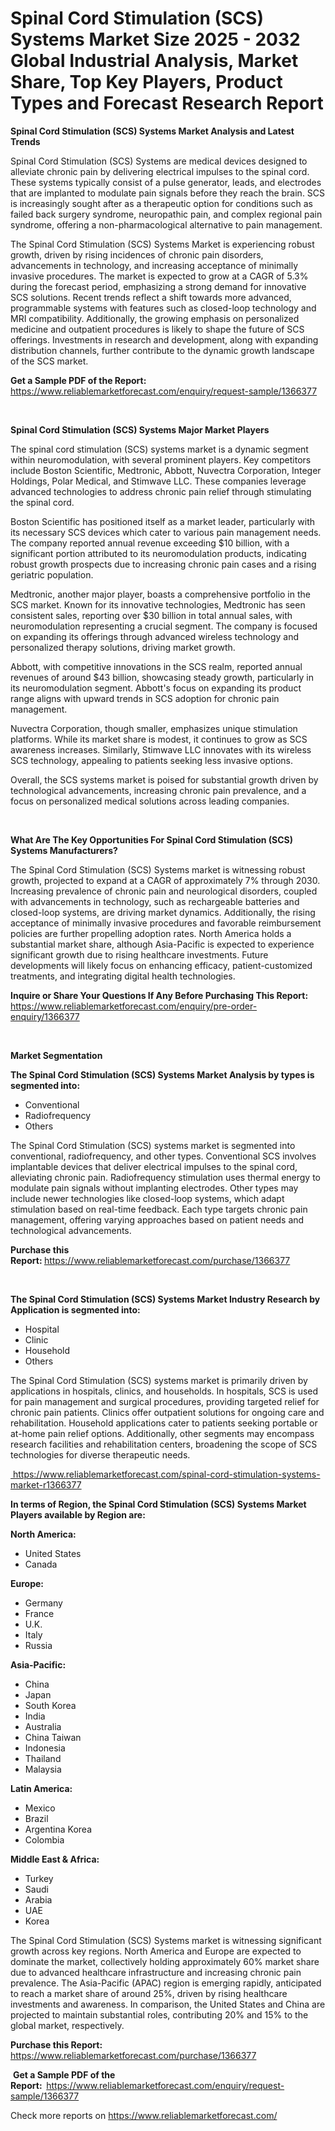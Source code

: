 <p><h1>Spinal Cord Stimulation (SCS) Systems Market Size 2025 - 2032 Global Industrial Analysis, Market Share, Top Key Players, Product Types and Forecast Research Report</h1></p><p><strong>Spinal Cord Stimulation (SCS) Systems Market Analysis and Latest Trends</strong></p>
<p><p>Spinal Cord Stimulation (SCS) Systems are medical devices designed to alleviate chronic pain by delivering electrical impulses to the spinal cord. These systems typically consist of a pulse generator, leads, and electrodes that are implanted to modulate pain signals before they reach the brain. SCS is increasingly sought after as a therapeutic option for conditions such as failed back surgery syndrome, neuropathic pain, and complex regional pain syndrome, offering a non-pharmacological alternative to pain management.</p><p>The Spinal Cord Stimulation (SCS) Systems Market is experiencing robust growth, driven by rising incidences of chronic pain disorders, advancements in technology, and increasing acceptance of minimally invasive procedures. The market is expected to grow at a CAGR of 5.3% during the forecast period, emphasizing a strong demand for innovative SCS solutions. Recent trends reflect a shift towards more advanced, programmable systems with features such as closed-loop technology and MRI compatibility. Additionally, the growing emphasis on personalized medicine and outpatient procedures is likely to shape the future of SCS offerings. Investments in research and development, along with expanding distribution channels, further contribute to the dynamic growth landscape of the SCS market.</p></p>
<p><strong>Get a Sample PDF of the Report:&nbsp;</strong> <a href="https://www.reliablemarketforecast.com/enquiry/request-sample/1366377?utm_campaign=3182&utm_medium=2&utm_source=Github&utm_content=ia&utm_term=22032025&utm_id=spinal-cord-stimulation-scs-systems">https://www.reliablemarketforecast.com/enquiry/request-sample/1366377</a></p>
<p>&nbsp;</p>
<p><strong>Spinal Cord Stimulation (SCS) Systems Major Market Players</strong></p>
<p><p>The spinal cord stimulation (SCS) systems market is a dynamic segment within neuromodulation, with several prominent players. Key competitors include Boston Scientific, Medtronic, Abbott, Nuvectra Corporation, Integer Holdings, Polar Medical, and Stimwave LLC. These companies leverage advanced technologies to address chronic pain relief through stimulating the spinal cord.</p><p>Boston Scientific has positioned itself as a market leader, particularly with its necessary SCS devices which cater to various pain management needs. The company reported annual revenue exceeding $10 billion, with a significant portion attributed to its neuromodulation products, indicating robust growth prospects due to increasing chronic pain cases and a rising geriatric population.</p><p>Medtronic, another major player, boasts a comprehensive portfolio in the SCS market. Known for its innovative technologies, Medtronic has seen consistent sales, reporting over $30 billion in total annual sales, with neuromodulation representing a crucial segment. The company is focused on expanding its offerings through advanced wireless technology and personalized therapy solutions, driving market growth.</p><p>Abbott, with competitive innovations in the SCS realm, reported annual revenues of around $43 billion, showcasing steady growth, particularly in its neuromodulation segment. Abbott's focus on expanding its product range aligns with upward trends in SCS adoption for chronic pain management.</p><p>Nuvectra Corporation, though smaller, emphasizes unique stimulation platforms. While its market share is modest, it continues to grow as SCS awareness increases. Similarly, Stimwave LLC innovates with its wireless SCS technology, appealing to patients seeking less invasive options.</p><p>Overall, the SCS systems market is poised for substantial growth driven by technological advancements, increasing chronic pain prevalence, and a focus on personalized medical solutions across leading companies.</p></p>
<p>&nbsp;</p>
<p><strong>What Are The Key Opportunities For Spinal Cord Stimulation (SCS) Systems Manufacturers?</strong></p>
<p><p>The Spinal Cord Stimulation (SCS) Systems market is witnessing robust growth, projected to expand at a CAGR of approximately 7% through 2030. Increasing prevalence of chronic pain and neurological disorders, coupled with advancements in technology, such as rechargeable batteries and closed-loop systems, are driving market dynamics. Additionally, the rising acceptance of minimally invasive procedures and favorable reimbursement policies are further propelling adoption rates. North America holds a substantial market share, although Asia-Pacific is expected to experience significant growth due to rising healthcare investments. Future developments will likely focus on enhancing efficacy, patient-customized treatments, and integrating digital health technologies.</p></p>
<p><strong>Inquire or Share Your Questions If Any Before Purchasing This Report:</strong> <a href="https://www.reliablemarketforecast.com/enquiry/pre-order-enquiry/1366377?utm_campaign=3182&utm_medium=2&utm_source=Github&utm_content=ia&utm_term=22032025&utm_id=spinal-cord-stimulation-scs-systems">https://www.reliablemarketforecast.com/enquiry/pre-order-enquiry/1366377</a></p>
<p>&nbsp;</p>
<p><strong>Market Segmentation</strong></p>
<p><strong>The Spinal Cord Stimulation (SCS) Systems Market Analysis by types is segmented into:</strong></p>
<p><ul><li>Conventional</li><li>Radiofrequency</li><li>Others</li></ul></p>
<p><p>The Spinal Cord Stimulation (SCS) systems market is segmented into conventional, radiofrequency, and other types. Conventional SCS involves implantable devices that deliver electrical impulses to the spinal cord, alleviating chronic pain. Radiofrequency stimulation uses thermal energy to modulate pain signals without implanting electrodes. Other types may include newer technologies like closed-loop systems, which adapt stimulation based on real-time feedback. Each type targets chronic pain management, offering varying approaches based on patient needs and technological advancements.</p></p>
<p><strong>Purchase this Report:&nbsp;</strong><a href="https://www.reliablemarketforecast.com/purchase/1366377?utm_campaign=3182&utm_medium=2&utm_source=Github&utm_content=ia&utm_term=22032025&utm_id=spinal-cord-stimulation-scs-systems">https://www.reliablemarketforecast.com/purchase/1366377</a></p>
<p>&nbsp;</p>
<p><strong>The Spinal Cord Stimulation (SCS) Systems Market Industry Research by Application is segmented into:</strong></p>
<p><ul><li>Hospital</li><li>Clinic</li><li>Household</li><li>Others</li></ul></p>
<p><p>The Spinal Cord Stimulation (SCS) systems market is primarily driven by applications in hospitals, clinics, and households. In hospitals, SCS is used for pain management and surgical procedures, providing targeted relief for chronic pain patients. Clinics offer outpatient solutions for ongoing care and rehabilitation. Household applications cater to patients seeking portable or at-home pain relief options. Additionally, other segments may encompass research facilities and rehabilitation centers, broadening the scope of SCS technologies for diverse therapeutic needs.</p></p>
<p><a href="https://www.reliablemarketforecast.com/spinal-cord-stimulation-systems-market-r1366377?utm_campaign=3182&utm_medium=2&utm_source=Github&utm_content=ia&utm_term=22032025&utm_id=spinal-cord-stimulation-scs-systems">&nbsp;https://www.reliablemarketforecast.com/spinal-cord-stimulation-systems-market-r1366377</a></p>
<p><strong>In terms of Region, the Spinal Cord Stimulation (SCS) Systems Market Players available by Region are:</strong></p>
<p>
    <p> <strong> North America: </strong>
        <ul>
            <li>United States</li>
            <li>Canada</li>
        </ul>
        </p> 
    <p> <strong> Europe: </strong>
        <ul>
            <li>Germany</li>
            <li>France</li>
            <li>U.K.</li>
            <li>Italy</li>
            <li>Russia</li>
        </ul>
        </p> 
    <p> <strong> Asia-Pacific: </strong>
        <ul>
            <li>China</li>
            <li>Japan</li>
            <li>South Korea</li>
            <li>India</li>
            <li>Australia</li>
            <li>China Taiwan</li>
            <li>Indonesia</li>
            <li>Thailand</li>
            <li>Malaysia</li>
        </ul>
        </p> 
    <p> <strong> Latin America: </strong>
        <ul>
            <li>Mexico</li>
            <li>Brazil</li>
            <li>Argentina Korea</li>
            <li>Colombia</li>
        </ul>
        </p> 
    <p> <strong> Middle East & Africa: </strong>
        <ul>
            <li>Turkey</li>
            <li>Saudi</li>
            <li>Arabia</li>
            <li>UAE</li>
            <li>Korea</li>
        </ul>
    </p>
    </p>
<p><p>The Spinal Cord Stimulation (SCS) Systems market is witnessing significant growth across key regions. North America and Europe are expected to dominate the market, collectively holding approximately 60% market share due to advanced healthcare infrastructure and increasing chronic pain prevalence. The Asia-Pacific (APAC) region is emerging rapidly, anticipated to reach a market share of around 25%, driven by rising healthcare investments and awareness. In comparison, the United States and China are projected to maintain substantial roles, contributing 20% and 15% to the global market, respectively.</p></p>
<p><strong>Purchase this Report: </strong><a href="https://www.reliablemarketforecast.com/purchase/1366377?utm_campaign=3182&utm_medium=2&utm_source=Github&utm_content=ia&utm_term=22032025&utm_id=spinal-cord-stimulation-scs-systems">https://www.reliablemarketforecast.com/purchase/1366377</a></p>
<p>&nbsp;<strong>Get a Sample PDF of the Report:&nbsp;&nbsp;</strong><a href="https://www.reliablemarketforecast.com/enquiry/request-sample/1366377?utm_campaign=3182&utm_medium=2&utm_source=Github&utm_content=ia&utm_term=22032025&utm_id=spinal-cord-stimulation-scs-systems">https://www.reliablemarketforecast.com/enquiry/request-sample/1366377</a></p>
<p><strong></strong></p>
<p>Check more reports on <a href="https://www.reliablemarketforecast.com/?utm_campaign=3182&utm_medium=2&utm_source=Github&utm_content=ia&utm_term=22032025&utm_id=spinal-cord-stimulation-scs-systems">https://www.reliablemarketforecast.com/</a></p>